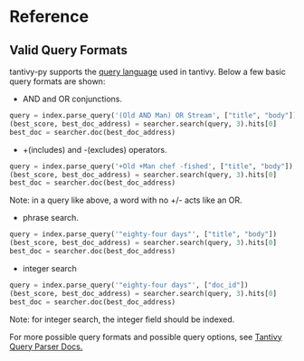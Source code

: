 # Reference

## Valid Query Formats

tantivy-py supports the [query language](https://docs.rs/tantivy/latest/tantivy/query/struct.QueryParser.html#method.parse_query) used in tantivy.
Below a few basic query formats are shown:

 - AND and OR conjunctions.
```python
query = index.parse_query('(Old AND Man) OR Stream', ["title", "body"])
(best_score, best_doc_address) = searcher.search(query, 3).hits[0]
best_doc = searcher.doc(best_doc_address)
```

 - +(includes) and -(excludes) operators.
```python
query = index.parse_query('+Old +Man chef -fished', ["title", "body"])
(best_score, best_doc_address) = searcher.search(query, 3).hits[0]
best_doc = searcher.doc(best_doc_address)
```
Note: in a query like above, a word with no +/- acts like an OR.

 - phrase search.
```python
query = index.parse_query('"eighty-four days"', ["title", "body"])
(best_score, best_doc_address) = searcher.search(query, 3).hits[0]
best_doc = searcher.doc(best_doc_address)
```

- integer search
```python
query = index.parse_query('"eighty-four days"', ["doc_id"])
(best_score, best_doc_address) = searcher.search(query, 3).hits[0]
best_doc = searcher.doc(best_doc_address)
```
Note: for integer search, the integer field should be indexed.

For more possible query formats and possible query options, see [Tantivy Query Parser Docs.](https://docs.rs/tantivy/latest/tantivy/query/struct.QueryParser.html)
